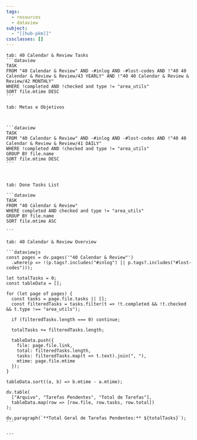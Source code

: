 ```yaml
---
tags:
  - resources
  - dataview
subject:
  - "[[hub-pkm]]"
cssclasses: []
---
```


````tabs
tab: 40 Calendar & Review Tasks
```dataview
TASK
FROM "40 Calendar & Review" AND -#inlog AND -#lost-codes AND !"40 40 Calendar & Review & Review/43 YEARLY" AND !"40 40 Calendar & Review & Review/42 MONTHLY"
WHERE !completed AND !checked and type != "area_utils"
SORT file.mtime DESC
```

tab: Metas e Objetivos



```dataview
TASK
FROM "40 Calendar & Review" AND -#inlog AND -#lost-codes AND !"40 40 Calendar & Review & Review/41 DAILY"
WHERE !completed AND !checked and type != "area_utils"
GROUP BY file.name
SORT file.mtime DESC
```



tab: Done Tasks List

```dataview
TASK
FROM "40 Calendar & Review"
WHERE completed AND checked and type != "area_utils"
GROUP BY file.name
SORT file.mtime ASC

```

tab: 40 Calendar & Review Overview

```dataviewjs
const pages = dv.pages('"40 Calendar & Review"')
  .where(p => !(p.tags?.includes("#inlog") || p.tags?.includes("#lost-codes")));

let totalTasks = 0;
const tableData = [];

for (let page of pages) {
  const tasks = page.file.tasks || [];
  const filteredTasks = tasks.filter(t => !t.completed && !t.checked && t.type !== "area_utils");

  if (filteredTasks.length === 0) continue;

  totalTasks += filteredTasks.length;

  tableData.push({
    file: page.file.link,
    total: filteredTasks.length,
    tasks: filteredTasks.map(t => t.text).join(", "),
    mtime: page.file.mtime
  });
}

tableData.sort((a, b) => b.mtime - a.mtime);

dv.table(
  ["Arquivo", "Tarefas Pendentes", "Total de Tarefas"],
  tableData.map(row => [row.file, row.tasks, row.total])
);

dv.paragraph(`**Total Geral de Tarefas Pendentes:** ${totalTasks}`);
```

---

````

